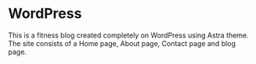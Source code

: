 # WordPress
This is a fitness blog created completely on WordPress using Astra theme. The site consists of a Home page, About page, Contact page and blog page.
